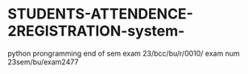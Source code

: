 # STUDENTS-ATTENDENCE-2REGISTRATION-system-
python prongramming  end of sem exam  23/bcc/bu/r/0010/  exam num 23sem/bu/exam2477

